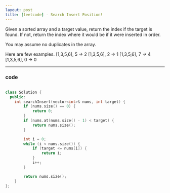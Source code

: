```yaml
---
layout: post
title: [leetcode] - Search Insert Position!
---
```


Given a sorted array and a target value, return the index if the target is found. If not, return the index where it would be if it were inserted in order.

You may assume no duplicates in the array.

Here are few examples.
[1,3,5,6], 5 → 2
[1,3,5,6], 2 → 1
[1,3,5,6], 7 → 4
[1,3,5,6], 0 → 0 
 
----------

### code

```c++

class Solution {
  public:
    int searchInsert(vector<int>& nums, int target) {
        if (nums.size() == 0) {
            return 0;
        }
        if (nums.at(nums.size() - 1) < target) {
            return nums.size();
        }

        int i = 0;
        while (i < nums.size()) {
            if (target <= nums[i]) {
                return i;
            }
            i++;
        }

        return nums.size();
    }
};

```